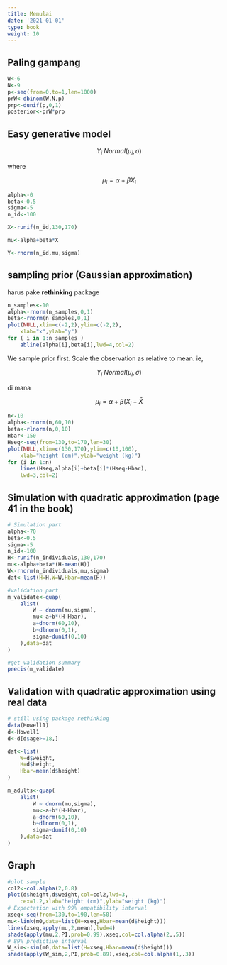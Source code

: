 ```yaml
---
title: Memulai
date: '2021-01-01'
type: book
weight: 10
---
```


## Paling gampang

```r
W<-6
N<-9
p<-seq(from=0,to=1,len=1000)
prW<-dbinom(W,N,p)
prp<-dunif(p,0,1)
posterior<-prW*prp
```

## Easy generative model

$$Y_i ~ Normal(\mu_i,\sigma)$$ 

where

$$\mu_i=\alpha+\beta X_i$$

```r
alpha<-0
beta<-0.5
sigma<-5
n_id<-100

X<-runif(n_id,130,170)

mu<-alpha+beta*X

Y<-rnorm(n_id,mu,sigma)
```

## sampling prior (Gaussian approximation)

harus pake **rethinking** package

```r
n_samples<-10
alpha<-rnorm(n_samples,0,1)
beta<-rnorm(n_samples,0,1)
plot(NULL,xlim=c(-2,2),ylim=c(-2,2),
    xlab="x",ylab="y")
for ( i in 1:n_samples )
    abline(alpha[i],beta[i],lwd=4,col=2)
```

We sample prior first. Scale the observation as relative to mean. ie,

$$Y_i ~ Normal(\mu_i,\sigma)$$

di mana

$$\mu_i=\alpha+\beta (X_i - \bar{X}$$

```r
n<-10
alpha<-rnorm(n,60,10)
beta<-rlnorm(n,0,10)
Hbar<-150
Hseq<-seq(from=130,to=170,len=30)
plot(NULL,xlim=c(130,170),ylim=c(10,100),
    xlab="height (cm)",ylab="weight (kg)")
for (i in 1:n)
    lines(Hseq,alpha[i]+beta[i]*(Hseq-Hbar),
    lwd=3,col=2)
```

## Simulation with quadratic approximation (page 41 in the book)

```r
# Simulation part
alpha<-70
beta<-0.5
sigma<-5
n_id<-100
H<-runif(n_individuals,130,170)
mu<-alpha+beta*(H-mean(H))
W<-rnorm(n_individuals,mu,sigma)
dat<-list(H=H,W=W,Hbar=mean(H))

#validation part
m_validate<-quap(
    alist(
        W ~ dnorm(mu,sigma),
        mu<-a+b*(H-Hbar),
        a~dnorm(60,10),
        b~dlnorm(0,1),
        sigma~dunif(0,10)
    ),data=dat
)

#get validation summary
precis(m_validate)
```

## Validation with quadratic approximation using real data

```r
# still using package rethinking
data(Howell1)
d<-Howell1
d<-d[d$age>=18,]

dat<-list(
    W=d$weight,
    H=d$height,
    Hbar=mean(d$height)
)

m_adults<-quap(
    alist(
        W ~ dnorm(mu,sigma),
        mu<-a+b*(H-Hbar),
        a~dnorm(60,10),
        b~dlnorm(0,1),
        sigma~dunif(0,10)
    ),data=dat
)
```

## Graph
```r
#plot sample
col2<-col.alpha(2,0.8)
plot(d$height,d$weight,col=col2,lwd=3,
    cex=1.2,xlab="height (cm)",ylab="weight (kg)")
# Expectation with 99% ompatibility interval
xseq<-seq(from=130,to=190,len=50)
mu<-link(m0,data=list(H=xseq,Hbar=mean(d$height)))
lines(xseq,apply(mu,2,mean),lwd=4)
shade(apply(mu,2,PI,prob=0.99),xseq,col=col.alpha(2,.5))
# 89% predictive interval
W_sim<-sim(m0,data=list(H=xseq,Hbar=mean(d$height)))
shade(apply(W_sim,2,PI,prob=0.89),xseq,col=col.alpha(1,.3))
```

